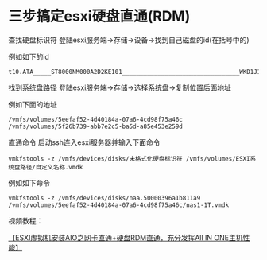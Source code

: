 # 三步搞定esxi硬盘直通(RDM)


查找硬盘标识符
登陆esxi服务端->存储->设备->找到自己磁盘的id(在括号中的)

例如如下的id

```
t10.ATA_____ST8000NM000A2D2KE101_________________________________WKD1J1AFnaa.50000396a1b811a9
```



找到系统盘路径
登陆esxi服务端->存储->选择系统盘->复制位置后面地址

例如下面的地址

```
/vmfs/volumes/5eefaf52-4d40184a-07a6-4cd98f75a46c
/vmfs/volumes/5f26b739-abb7e2c5-ba5d-a85e453e259d
```



直通命令
启动ssh连入esxi服务器并输入下面命令

```
vmkfstools -z /vmfs/devices/disks/未格式化硬盘标识符 /vmfs/volumes/ESXI系统盘路径/自定义名称.vmdk
```

例如如下命令

```
vmkfstools -z /vmfs/devices/disks/naa.50000396a1b811a9 /vmfs/volumes/5eefaf52-4d40184a-07a6-4cd98f75a46c/nas1-1T.vmdk
```


视频教程：

[【ESXI虚拟机安装AIO之网卡直通+硬盘RDM直通，充分发挥All IN ONE主机性能】](https://www.bilibili.com/video/BV1Bv411J76g/?share_source=copy_web&vd_source=86bbda7edd701e41a1db3107e24e8ad6)
